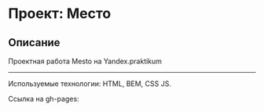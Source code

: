 # Проект: Место

## Описание

Проектная работа Mesto на Yandex.praktikum

***
Используемые технологии: HTML, BEM, CSS JS.


Ссылка на gh-pages:
